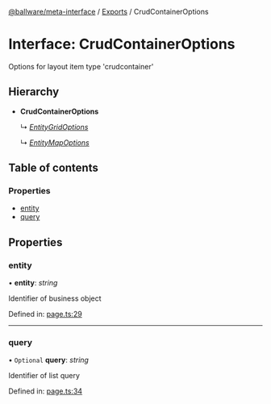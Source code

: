 [@ballware/meta-interface](../README.md) / [Exports](../modules.md) / CrudContainerOptions

# Interface: CrudContainerOptions

Options for layout item type 'crudcontainer'

## Hierarchy

* **CrudContainerOptions**

  ↳ [*EntityGridOptions*](entitygridoptions.md)

  ↳ [*EntityMapOptions*](entitymapoptions.md)

## Table of contents

### Properties

- [entity](crudcontaineroptions.md#entity)
- [query](crudcontaineroptions.md#query)

## Properties

### entity

• **entity**: *string*

Identifier of business object

Defined in: [page.ts:29](https://github.com/ballware/ballware-client/blob/e25f4ba/packages/meta-interface/src/page.ts#L29)

___

### query

• `Optional` **query**: *string*

Identifier of list query

Defined in: [page.ts:34](https://github.com/ballware/ballware-client/blob/e25f4ba/packages/meta-interface/src/page.ts#L34)

